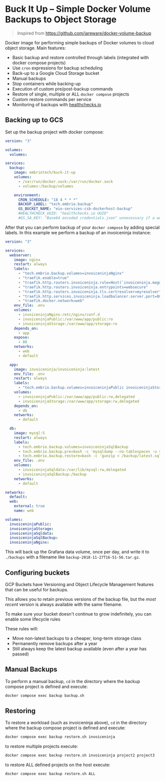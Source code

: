 # Buck It Up – Simple Docker Volume Backups to Object Storage

> Inspired from https://github.com/jareware/docker-volume-backup

Docker image for performing simple backups of Docker volumes to cloud object storage. Main features:

- Basic backup and restore controlled through labels (integrated with docker compose projects)
- Use `cron` expressions for backup scheduling
- Back-up to a Google Cloud Storage bucket
- Manual backups
- Stop containers while backing-up
- Execution of custom pre/post-backup commands
- Restore of single, multiple or ALL `docker compose` projects
- Custom restore commands per service
- Monitoring of backups with [healthchecks.io](https://healthchecks.io)

## Backing up to GCS

Set up the backup project with docker compose:

```yml
version: "3"

volumes:
  volumes:

services:
  backup:
    image: embriotech/buck-it-up
    volumes:
      - /var/run/docker.sock:/var/run/docker.sock
      - volumes:/backup/volumes

    environment:
      CRON_SCHEDULE: "18 4 * * *"
      BACKUP_LABEL: "tech.embrio.backup"
      GS_BUCKET_NAME: "eio-services-csb-dockerhost-backup"
      #HEALTHCHECK_UUID: "healthchecks.io UUID"
      #GS_SA_KEY: "Base64 encoded credentials.json" unnecessary if a workload identity is available
```

After that you can perform backup of your `docker compose` by adding special labels. In this example we perform a backup of an invoiceninja instance:

```yml
version: "3"

services:
  webserver:
    image: nginx
    restart: always
    labels:
      - "tech.embrio.backup.volumes=invoiceninjaNginx"
      - "traefik.enable=true"
      - "traefik.http.routers.invoiceninja.rule=Host(`invoiceninja.magneto.embrio.tech`)"
      - "traefik.http.routers.invoiceninja.entrypoints=websecure"
      - "traefik.http.routers.invoiceninja.tls.certresolver=myresolver"
      - "traefik.http.services.invoiceninja.loadbalancer.server.port=80"
      - "traefik.docker.network=web"
    env_file: .env
    volumes:
      - invoiceninjaNginx:/etc/nginx/conf.d
      - invoiceninjaPublic:/var/www/app/public:ro
      - invoiceninjaStorage:/var/www/app/storage:ro
    depends_on:
      - app
    expose:
      - 80
    networks:
      - web
      - default

  app:
    image: invoiceninja/invoiceninja:latest
    env_file: .env
    restart: always
    labels:
      - "tech.embrio.backup.volumes=invoiceninjaPublic invoiceninjaStorage"
    volumes:
      - invoiceninjaPublic:/var/www/app/public:rw,delegated
      - invoiceninjaStorage:/var/www/app/storage:rw,delegated
    depends_on:
      - db
    networks:
      - default

  db:
    image: mysql:5
    restart: always
    labels:
      - tech.embrio.backup.volumes=invoiceninjaSqlBackup
      - tech.embrio.backup.pre=bash -c 'mysqldump --no-tablespaces -u $$MYSQL_USER -p$$MYSQL_PASSWORD $$MYSQL_DATABASE | gzip > /backup/latest.sql.gz'
      - tech.embrio.backup.restore=bash -c 'gunzip < /backup/latest.sql.gz | mysql -u $$MYSQL_USER -p$$MYSQL_PASSWORD $$MYSQL_DATABASE'
    env_file: .env
    volumes:
      - invoiceninjaSqldata:/var/lib/mysql:rw,delegated
      - invoiceninjaSqlBackup:/backup
    networks:
      - default

networks:
  default:
  web:
    external: true
    name: web

volumes:
  invoiceninjaPublic:
  invoiceninjaStorage:
  invoiceninjaSqldata:
  invoiceninjaSqlBackup:
  invoiceninjaNginx:
```

This will back up the Grafana data volume, once per day, and write it to `./backups` with a filename like `backup-2018-11-27T16-51-56.tar.gz`.

## Configuring buckets

GCP Buckets have Versioning and Object Lifecycle Management features that can be useful for backups.

This allows you to retain previous versions of the backup file, but the _most recent_ version is always available with the same filename.

To make sure your bucket doesn't continue to grow indefinitely, you can enable some lifecycle rules

These rules will:

- Move non-latest backups to a cheaper, long-term storage class
- Permanently remove backups after a year
- Still always keep the latest backup available (even after a year has passed)

## Manual Backups

To perform a manual backup, `cd` in the directory where the backup compose project is defined and execute:

```bash
docker compose exec backup backup.sh
```

## Restoring

To restore a workload (such as invoiceninja above), `cd` in the directory where the backup compose project is defined and execute:

```bash
docker compose exec backup restore.sh invoiceninja
```

to restore multiple projects execute:

```bash
docker compose exec backup restore.sh invoiceninja project2 project3
```

to restore ALL defined projects on the host execute:

```bash
docker compose exec backup restore.sh ALL
```

